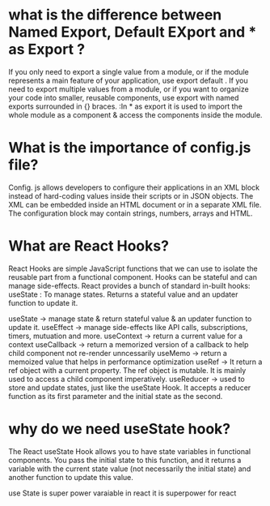 <h1>what is the difference between Named Export, Default EXport and * as Export ? </h1>
If you only need to export a single value from a module, or if the module represents a main feature of your application, use export default .
If you need to export multiple values from a module, or if you want to organize your code into smaller, reusable components, use export with named exports surrounded in {} braces.
:In * as export it is used to import the whole module as a component & access the components inside the module.
<h1>What is the importance of config.js file?</h1>
Config. js allows developers to configure their applications in an XML block instead of hard-coding values inside their scripts or in JSON objects. The XML can be embedded inside an HTML document or in a separate XML file. The configuration block may contain strings, numbers, arrays and HTML.
 <h1>What are React Hooks?</h1>
React Hooks are simple JavaScript functions that we can use to isolate the reusable part from a functional component. Hooks can be stateful and can manage side-effects. React provides a bunch of standard in-built hooks: useState : To manage states. Returns a stateful value and an updater function to update it.

useState -> manage state & return stateful value & an updater function to update it.
useEffect -> manage side-effects like API calls, subscriptions, timers, mutuation and more.
useContext -> return a current value for a context
useCallback -> return a memorized version of a callback to help child component not re-render unncessarily
useMemo -> return a memoized value that helps in performance optimization
useRef -> It return a ref object with a current property. The ref object is mutable. It is mainly used to access a child component imperatively.
useReducer -> used to store and update states, just like the useState Hook. It accepts a reducer function as its first parameter and the initial state as the second.
<h1>why do we need useState hook?</h1>
The React useState Hook allows you to have state variables in functional components. You pass the initial state to this function, and it returns a variable with the current state value (not necessarily the initial state) and another function to update this value.

use State is super power varaiable in react  it is superpower for react